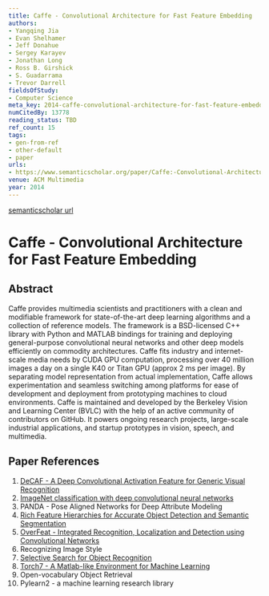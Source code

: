 ```yaml
---
title: Caffe - Convolutional Architecture for Fast Feature Embedding
authors:
- Yangqing Jia
- Evan Shelhamer
- Jeff Donahue
- Sergey Karayev
- Jonathan Long
- Ross B. Girshick
- S. Guadarrama
- Trevor Darrell
fieldsOfStudy:
- Computer Science
meta_key: 2014-caffe-convolutional-architecture-for-fast-feature-embedding
numCitedBy: 13778
reading_status: TBD
ref_count: 15
tags:
- gen-from-ref
- other-default
- paper
urls:
- https://www.semanticscholar.org/paper/Caffe:-Convolutional-Architecture-for-Fast-Feature-Jia-Shelhamer/6bdb186ec4726e00a8051119636d4df3b94043b5?sort=total-citations
venue: ACM Multimedia
year: 2014
---
```


[semanticscholar url](https://www.semanticscholar.org/paper/Caffe:-Convolutional-Architecture-for-Fast-Feature-Jia-Shelhamer/6bdb186ec4726e00a8051119636d4df3b94043b5?sort=total-citations)

# Caffe - Convolutional Architecture for Fast Feature Embedding

## Abstract

Caffe provides multimedia scientists and practitioners with a clean and modifiable framework for state-of-the-art deep learning algorithms and a collection of reference models. The framework is a BSD-licensed C++ library with Python and MATLAB bindings for training and deploying general-purpose convolutional neural networks and other deep models efficiently on commodity architectures. Caffe fits industry and internet-scale media needs by CUDA GPU computation, processing over 40 million images a day on a single K40 or Titan GPU (approx 2 ms per image). By separating model representation from actual implementation, Caffe allows experimentation and seamless switching among platforms for ease of development and deployment from prototyping machines to cloud environments. Caffe is maintained and developed by the Berkeley Vision and Learning Center (BVLC) with the help of an active community of contributors on GitHub. It powers ongoing research projects, large-scale industrial applications, and startup prototypes in vision, speech, and multimedia.

## Paper References

1. [DeCAF - A Deep Convolutional Activation Feature for Generic Visual Recognition](2014-decaf-a-deep-convolutional-activation-feature-for-generic-visual-recognition)
2. [ImageNet classification with deep convolutional neural networks](2012-alexnet.md)
3. PANDA - Pose Aligned Networks for Deep Attribute Modeling
4. [Rich Feature Hierarchies for Accurate Object Detection and Semantic Segmentation](2014-rich-feature-hierarchies-for-accurate-object-detection-and-semantic-segmentation)
5. [OverFeat - Integrated Recognition, Localization and Detection using Convolutional Networks](2014-overfeat-integrated-recognition-localization-and-detection-using-convolutional-networks)
6. Recognizing Image Style
7. [Selective Search for Object Recognition](2013-selective-search-for-object-recognition)
8. [Torch7 - A Matlab-like Environment for Machine Learning](2011-torch7-a-matlab-like-environment-for-machine-learning)
9. Open-vocabulary Object Retrieval
10. Pylearn2 - a machine learning research library
